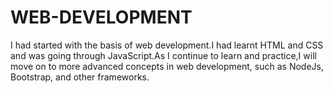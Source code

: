# WEB-DEVELOPMENT
I had started with the basis of web development.I had learnt HTML and CSS and was going through JavaScript.As I continue to learn and practice,I will move on to more advanced concepts  in web development, such as NodeJs, Bootstrap, and other frameworks. 

